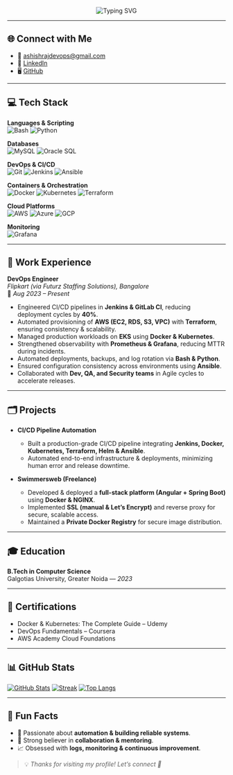 <!-- Banner -->
<p align="center">
  <img src="https://readme-typing-svg.demolab.com?font=Fira+Code&pause=1000&color=00BFFF&width=435&lines=Hey!+I'm+Ashish+Raj;DevOps+Engineer;Automation+%7C+Cloud+%7C+CI%2FCD" alt="Typing SVG" />
</p>

---

## 🌐 Connect with Me  
- 📧 [ashishrajdevops@gmail.com](mailto:ashishrajdevops@gmail.com)  
- 💼 [LinkedIn](https://linkedin.com/in/ashish-raj)  
- 🖥️ [GitHub](https://github.com/ashishdevops-dev-raj)  

---

## 💻 Tech Stack  

**Languages & Scripting**  
![Bash](https://img.shields.io/badge/Bash-4EAA25?style=for-the-badge&logo=gnu-bash&logoColor=white) 
![Python](https://img.shields.io/badge/Python-3776AB?style=for-the-badge&logo=python&logoColor=white)  

**Databases**  
![MySQL](https://img.shields.io/badge/MySQL-4479A1?style=for-the-badge&logo=mysql&logoColor=white) 
![Oracle SQL](https://img.shields.io/badge/Oracle-F80000?style=for-the-badge&logo=oracle&logoColor=white)  

**DevOps & CI/CD**  
![Git](https://img.shields.io/badge/Git-F05032?style=for-the-badge&logo=git&logoColor=white) 
![Jenkins](https://img.shields.io/badge/Jenkins-D24939?style=for-the-badge&logo=jenkins&logoColor=white) 
![Ansible](https://img.shields.io/badge/Ansible-EE0000?style=for-the-badge&logo=ansible&logoColor=white)  

**Containers & Orchestration**  
![Docker](https://img.shields.io/badge/Docker-2496ED?style=for-the-badge&logo=docker&logoColor=white) 
![Kubernetes](https://img.shields.io/badge/Kubernetes-326CE5?style=for-the-badge&logo=kubernetes&logoColor=white) 
![Terraform](https://img.shields.io/badge/Terraform-623CE4?style=for-the-badge&logo=terraform&logoColor=white)  

**Cloud Platforms**  
![AWS](https://img.shields.io/badge/AWS-FF9900?style=for-the-badge&logo=amazonaws&logoColor=white) 
![Azure](https://img.shields.io/badge/Azure-0078D4?style=for-the-badge&logo=microsoftazure&logoColor=white) 
![GCP](https://img.shields.io/badge/GCP-4285F4?style=for-the-badge&logo=googlecloud&logoColor=white)   

**Monitoring**  
![Grafana](https://img.shields.io/badge/Grafana-F46800?style=for-the-badge&logo=grafana&logoColor=white) 


---

## 🏢 Work Experience  

**DevOps Engineer**  
*Flipkart (via Futurz Staffing Solutions), Bangalore*  
📆 *Aug 2023 – Present*  

- Engineered CI/CD pipelines in **Jenkins & GitLab CI**, reducing deployment cycles by **40%**.  
- Automated provisioning of **AWS (EC2, RDS, S3, VPC)** with **Terraform**, ensuring consistency & scalability.  
- Managed production workloads on **EKS** using **Docker & Kubernetes**.  
- Strengthened observability with **Prometheus & Grafana**, reducing MTTR during incidents.  
- Automated deployments, backups, and log rotation via **Bash & Python**.  
- Ensured configuration consistency across environments using **Ansible**.  
- Collaborated with **Dev, QA, and Security teams** in Agile cycles to accelerate releases.  

---

## 🗂️ Projects  

- **CI/CD Pipeline Automation**  
  - Built a production-grade CI/CD pipeline integrating **Jenkins, Docker, Kubernetes, Terraform, Helm & Ansible**.  
  - Automated end-to-end infrastructure & deployments, minimizing human error and release downtime.  

- **Swimmersweb (Freelance)**  
  - Developed & deployed a **full-stack platform (Angular + Spring Boot)** using **Docker & NGINX**.  
  - Implemented **SSL (manual & Let’s Encrypt)** and reverse proxy for secure, scalable access.  
  - Maintained a **Private Docker Registry** for secure image distribution.  

---

## 🎓 Education  

**B.Tech in Computer Science**  
Galgotias University, Greater Noida — *2023*  

---

## 📜 Certifications  

- Docker & Kubernetes: The Complete Guide – Udemy  
- DevOps Fundamentals – Coursera  
- AWS Academy Cloud Foundations  

---

## 📊 GitHub Stats  

[![GitHub Stats](https://github-readme-stats.vercel.app/api?username=ashishdevops-dev-raj&show_icons=true&theme=radical)](https://github.com/ashishdevops-dev-raj)
[![Streak](https://github-readme-streak-stats.herokuapp.com?user=ashishdevops-dev-raj&theme=radical)](https://github.com/ashishdevops-dev-raj)
[![Top Langs](https://github-readme-stats.vercel.app/api/top-langs/?username=ashishdevops-dev-raj&layout=compact&theme=radical)](https://github.com/ashishdevops-dev-raj)




---

## 🔔 Fun Facts  

- 🚀 Passionate about **automation & building reliable systems**.  
- 🤝 Strong believer in **collaboration & mentoring**.  
- 📈 Obsessed with **logs, monitoring & continuous improvement**.  

> 💡 *Thanks for visiting my profile! Let’s connect 🚀*  
